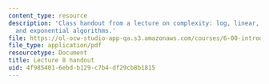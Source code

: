 ```yaml
---
content_type: resource
description: 'Class handout from a lecture on complexity: log, linear, quadratic,
  and exponential algorithms.'
file: https://ol-ocw-studio-app-qa.s3.amazonaws.com/courses/6-00-introduction-to-computer-science-and-programming-fall-2008/4f9854016ebdb129c7b4df29cb8b1815_lec8.pdf
file_type: application/pdf
resourcetype: Document
title: Lecture 8 handout
uid: 4f985401-6ebd-b129-c7b4-df29cb8b1815
---
```

